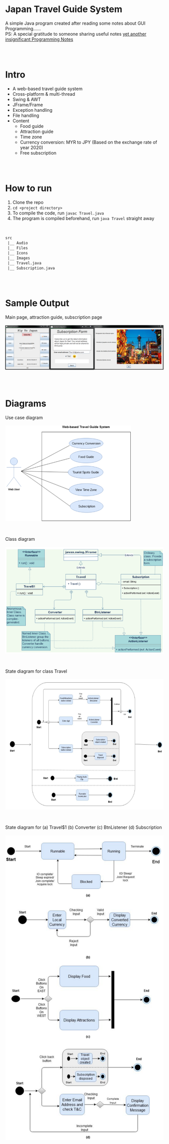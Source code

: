 # Japan Travel Guide System
A simple Java program created after reading some notes about GUI Programming...... <br/>
PS: A special gratitude to someone sharing useful notes [yet another insignificant Programming Notes](https://personal.ntu.edu.sg/ehchua/programming/index.html)

<br/>
<br/>

# Intro
* A web-based travel guide system 
* Cross-platform & multi-thread
* Swing & AWT
* JFrame/Frame
* Exception handling
* File handling
* Content
  * Food guide
  * Attraction guide
  * Time zone 
  * Currency conversion: MYR to JPY (Based on the exchange rate of year 2020)
  * Free subscription


<br/>
<br/>

# How to run
1. Clone the repo
2. `cd <project directory>`
3. To compile the code, run `javac Travel.java`
4. The program is compiled beforehand, run `java Travel` straight away

<br/>

```
src
 |__ Audio
 |__ Files
 |__ Icons
 |__ Images
 |__ Travel.java
 |__ Subscription.java
```

<br/>
<br/>

# Sample Output
Main page, attraction guide, subscription page <br/><br/>
<img src="img/sample_output.png" >

<br/>
<br/>

# Diagrams
Use case diagram <br/> <br/>
<img src="img/usecase.PNG" width=400>

<br/>

Class diagram <br/><br/>
<img src="img/class.PNG" width=600>

<br/>

State diagram for class Travel <br/><br/>
<img src="img/state_travel.PNG" width=600>

<br/>

State diagram for (a) Travel$1 (b) Converter (c) BtnListener (d) Subscription <br/><br/>
<img src="img/states.png" >


